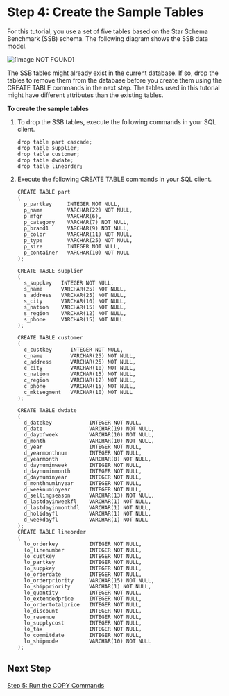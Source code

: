 # Step 4: Create the Sample Tables<a name="tutorial-loading-data-create-tables"></a>

For this tutorial, you use a set of five tables based on the Star Schema Benchmark \(SSB\) schema\. The following diagram shows the SSB data model\. 

![\[Image NOT FOUND\]](http://docs.aws.amazon.com/redshift/latest/dg/images/tutorial-optimize-tables-ssb-data-model.png)

The SSB tables might already exist in the current database\. If so, drop the tables to remove them from the database before you create them using the CREATE TABLE commands in the next step\. The tables used in this tutorial might have different attributes than the existing tables\.

**To create the sample tables**

1. To drop the SSB tables, execute the following commands in your SQL client\.

   ```
   drop table part cascade;
   drop table supplier;
   drop table customer;
   drop table dwdate;
   drop table lineorder;
   ```

1. Execute the following CREATE TABLE commands in your SQL client\. 

   ```
   CREATE TABLE part 
   (
     p_partkey     INTEGER NOT NULL,
     p_name        VARCHAR(22) NOT NULL,
     p_mfgr        VARCHAR(6),
     p_category    VARCHAR(7) NOT NULL,
     p_brand1      VARCHAR(9) NOT NULL,
     p_color       VARCHAR(11) NOT NULL,
     p_type        VARCHAR(25) NOT NULL,
     p_size        INTEGER NOT NULL,
     p_container   VARCHAR(10) NOT NULL
   );
   
   CREATE TABLE supplier 
   (
     s_suppkey   INTEGER NOT NULL,
     s_name      VARCHAR(25) NOT NULL,
     s_address   VARCHAR(25) NOT NULL,
     s_city      VARCHAR(10) NOT NULL,
     s_nation    VARCHAR(15) NOT NULL,
     s_region    VARCHAR(12) NOT NULL,
     s_phone     VARCHAR(15) NOT NULL
   );
   
   CREATE TABLE customer 
   (
     c_custkey      INTEGER NOT NULL,
     c_name         VARCHAR(25) NOT NULL,
     c_address      VARCHAR(25) NOT NULL,
     c_city         VARCHAR(10) NOT NULL,
     c_nation       VARCHAR(15) NOT NULL,
     c_region       VARCHAR(12) NOT NULL,
     c_phone        VARCHAR(15) NOT NULL,
     c_mktsegment   VARCHAR(10) NOT NULL
   );
   
   CREATE TABLE dwdate 
   (
     d_datekey            INTEGER NOT NULL,
     d_date               VARCHAR(19) NOT NULL,
     d_dayofweek          VARCHAR(10) NOT NULL,
     d_month              VARCHAR(10) NOT NULL,
     d_year               INTEGER NOT NULL,
     d_yearmonthnum       INTEGER NOT NULL,
     d_yearmonth          VARCHAR(8) NOT NULL,
     d_daynuminweek       INTEGER NOT NULL,
     d_daynuminmonth      INTEGER NOT NULL,
     d_daynuminyear       INTEGER NOT NULL,
     d_monthnuminyear     INTEGER NOT NULL,
     d_weeknuminyear      INTEGER NOT NULL,
     d_sellingseason      VARCHAR(13) NOT NULL,
     d_lastdayinweekfl    VARCHAR(1) NOT NULL,
     d_lastdayinmonthfl   VARCHAR(1) NOT NULL,
     d_holidayfl          VARCHAR(1) NOT NULL,
     d_weekdayfl          VARCHAR(1) NOT NULL
   );
   CREATE TABLE lineorder 
   (
     lo_orderkey          INTEGER NOT NULL,
     lo_linenumber        INTEGER NOT NULL,
     lo_custkey           INTEGER NOT NULL,
     lo_partkey           INTEGER NOT NULL,
     lo_suppkey           INTEGER NOT NULL,
     lo_orderdate         INTEGER NOT NULL,
     lo_orderpriority     VARCHAR(15) NOT NULL,
     lo_shippriority      VARCHAR(1) NOT NULL,
     lo_quantity          INTEGER NOT NULL,
     lo_extendedprice     INTEGER NOT NULL,
     lo_ordertotalprice   INTEGER NOT NULL,
     lo_discount          INTEGER NOT NULL,
     lo_revenue           INTEGER NOT NULL,
     lo_supplycost        INTEGER NOT NULL,
     lo_tax               INTEGER NOT NULL,
     lo_commitdate        INTEGER NOT NULL,
     lo_shipmode          VARCHAR(10) NOT NULL
   );
   ```

## Next Step<a name="tutorial-loading-next-step5"></a>

[Step 5: Run the COPY Commands](tutorial-loading-run-copy.md)